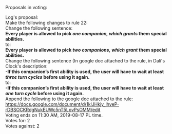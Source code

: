 Proposals in voting:  

Log's proposal:  
Make the following changes to rule 22:  
Change the following sentence:  
**Every player is allowed to pick *one companion, which grants* them special abilities.**  
to:  
**Every player is allowed to pick *two companions, which grant* them special abilities.**  
Change the following sentence (In google doc attached to the rule, in Dali's Clock's description:  
**-If this companion’s first ability is used, the user will have to wait at least *three turn cycles* before using it again.**  
to:  
**-If this companion’s first ability is used, the user will have to wait at least *one turn cycle* before using it again.**  
Append the following to the google doc attached to the rule:  
https://docs.google.com/document/d/1klJHkjy_lhveP-rDBSOCKRdgNukEUWc5nT5LpvPsOMM/edit  
Voting ends on 11:30 AM, 2019-08-17 PL time.  
Votes for: 2  
Votes against: 2  
